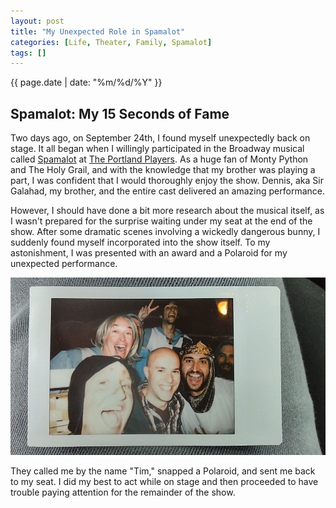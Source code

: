 ```yaml
---
layout: post
title: "My Unexpected Role in Spamalot"
categories: [Life, Theater, Family, Spamalot]
tags: []
---
```


{{ page.date | date: "%m/%d/%Y" }}

## Spamalot: My 15 Seconds of Fame

Two days ago, on September 24th, I found myself unexpectedly back on stage. It all began when I willingly participated in the Broadway musical called [Spamalot](https://spamalotthemusical.com/#about) at [The Portland Players](https://www.portlandplayers.org/). As a huge fan of Monty Python and The Holy Grail, and with the knowledge that my brother was playing a part, I was confident that I would thoroughly enjoy the show. Dennis, aka Sir Galahad, my brother, and the entire cast delivered an amazing performance.

However, I should have done a bit more research about the musical itself, as I wasn't prepared for the surprise waiting under my seat at the end of the show. After some dramatic scenes involving a wickedly dangerous bunny, I suddenly found myself incorporated into the show itself. To my astonishment, I was presented with an award and a Polaroid for my unexpected performance.

![Me on Stage](/assets/images/2023-09-24-spamalot.jpg)

They called me by the name "Tim," snapped a Polaroid, and sent me back to my seat. I did my best to act while on stage and then proceeded to have trouble paying attention for the remainder of the show.
